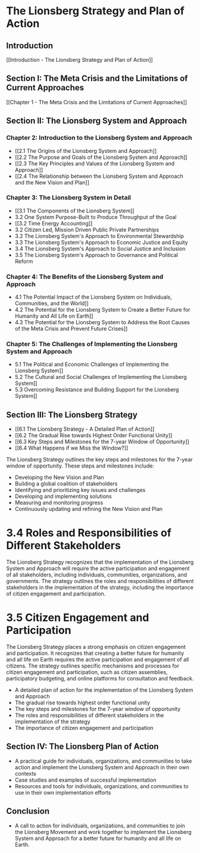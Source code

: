# The Lionsberg Strategy and Plan of Action

## Introduction

[[Introduction - The Lionsberg Strategy and Plan of Action]]

## Section I: The Meta Crisis and the Limitations of Current Approaches

[[Chapter 1 - The Meta Crisis and the Limitations of Current Approaches]] 

## Section II: The Lionsberg System and Approach

### Chapter 2: Introduction to the Lionsberg System and Approach

-   [[2.1 The Origins of the Lionsberg System and Approach]]
-   [[2.2 The Purpose and Goals of the Lionsberg System and Approach]]
-   [[2.3 The Key Principles and Values of the Lionsberg System and Approach]]  
-   [[2.4 The Relationship between the Lionsberg System and Approach and the New Vision and Plan]]

### Chapter 3: The Lionsberg System in Detail

-   [[3.1 The Components of the Lionsberg System]]  
-   3.2 One System Purpose-Built to Produce Throughput of the Goal 
-   [[3.2 Time Energy Accounting]]  
- 3.2 Citizen Led, Mission Driven Public Private Partnerships
-   3.2 The Lionsberg System's Approach to Environmental Stewardship 
-   3.3 The Lionsberg System's Approach to Economic Justice and Equity  
-   3.4 The Lionsberg System's Approach to Social Justice and Inclusion  
-   3.5 The Lionsberg System's Approach to Governance and Political Reform  

### Chapter 4: The Benefits of the Lionsberg System and Approach

-   4.1 The Potential Impact of the Lionsberg System on Individuals, Communities, and the World]]
-   4.2 The Potential for the Lionsberg System to Create a Better Future for Humanity and All Life on Earth]]
-   4.3 The Potential for the Lionsberg System to Address the Root Causes of the Meta Crisis and Prevent Future Crises]]

### Chapter 5: The Challenges of Implementing the Lionsberg System and Approach

-   5.1 The Political and Economic Challenges of Implementing the Lionsberg System]]
-   5.2 The Cultural and Social Challenges of Implementing the Lionsberg System]]
-   5.3 Overcoming Resistance and Building Support for the Lionsberg System]]

## Section III: The Lionsberg Strategy

-  [[6.1 The Lionsberg Strategy - A Detailed Plan of Action]]  
- [[6.2 The Gradual Rise towards Highest Order Functional Unity]]  
- [[6.3 Key Steps and Milestones for the 7-year Window of Opportunity]] 
- [[6.4 What Happens if we Miss the Window?]] 

The Lionsberg Strategy outlines the key steps and milestones for the 7-year window of opportunity. These steps and milestones include:

-   Developing the New Vision and Plan
-   Building a global coalition of stakeholders
-   Identifying and prioritizing key issues and challenges
-   Developing and implementing solutions
-   Measuring and monitoring progress
-   Continuously updating and refining the New Vision and Plan

# 3.4 Roles and Responsibilities of Different Stakeholders

The Lionsberg Strategy recognizes that the implementation of the Lionsberg System and Approach will require the active participation and engagement of all stakeholders, including individuals, communities, organizations, and governments. The strategy outlines the roles and responsibilities of different stakeholders in the implementation of the strategy, including the importance of citizen engagement and participation.

# 3.5 Citizen Engagement and Participation

The Lionsberg Strategy places a strong emphasis on citizen engagement and participation. It recognizes that creating a better future for humanity and all life on Earth requires the active participation and engagement of all citizens. The strategy outlines specific mechanisms and processes for citizen engagement and participation, such as citizen assemblies, participatory budgeting, and online platforms for consultation and feedback.
-   A detailed plan of action for the implementation of the Lionsberg System and Approach 
- The gradual rise towards highest order functional unity 
-   The key steps and milestones for the 7-year window of opportunity
-   The roles and responsibilities of different stakeholders in the implementation of the strategy
-   The importance of citizen engagement and participation

## Section IV: The Lionsberg Plan of Action

-   A practical guide for individuals, organizations, and communities to take action and implement the Lionsberg System and Approach in their own contexts
-   Case studies and examples of successful implementation
-   Resources and tools for individuals, organizations, and communities to use in their own implementation efforts

## Conclusion

-   A call to action for individuals, organizations, and communities to join the Lionsberg Movement and work together to implement the Lionsberg System and Approach for a better future for humanity and all life on Earth.

